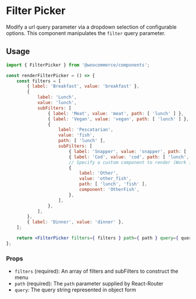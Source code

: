 Filter Picker
=============

Modify a url query parameter via a dropdown selection of configurable options. This component manipulates the `filter` query parameter.

## Usage

```jsx
import { FilterPicker } from '@woocommerce/components';

const renderFilterPicker = () => {
	const filters = [
		{ label: 'Breakfast', value: 'breakfast' },
		{
			label: 'Lunch',
			value: 'lunch',
			subFilters: [
				{ label: 'Meat', value: 'meat', path: [ 'lunch' ] },
				{ label: 'Vegan', value: 'vegan', path: [ 'lunch' ] },
				{
					label: 'Pescatarian',
					value: 'fish',
					path: [ 'lunch' ],
					subFilters: [
						{ label: 'Snapper', value: 'snapper', path: [ 'lunch', 'fish' ] },
						{ label: 'Cod', value: 'cod', path: [ 'lunch', 'fish' ] },
						// Specify a custom component to render (Work in Progress)
						{
							label: 'Other',
							value: 'other_fish',
							path: [ 'lunch', 'fish' ],
							component: 'OtherFish',
						},
					],
				},
			],
		},
		{ label: 'Dinner', value: 'dinner' },
	];

	return <FilterPicker filters={ filters } path={ path } query={ query } />;
};
```

### Props

* `filters` (required): An array of filters and subFilters to construct the menu
* `path` (required): The `path` parameter supplied by React-Router
* `query`: The query string represented in object form
